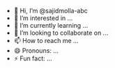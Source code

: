 - 👋 Hi, I’m @sajidmolla-abc
- 👀 I’m interested in ...
- 🌱 I’m currently learning ...
- 💞️ I’m looking to collaborate on ...
- 📫 How to reach me ...
- 😄 Pronouns: ...
- ⚡ Fun fact: ...

<!---
sajidmolla-abc/sajidmolla-abc is a ✨ special ✨ repository because its `README.md` (this file) appears on your GitHub profile.
You can click the Preview link to take a look at your changes.
--->
